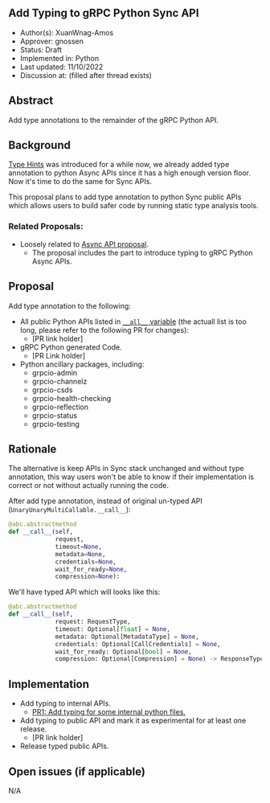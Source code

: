 Add Typing to gRPC Python Sync API
----
* Author(s): XuanWnag-Amos
* Approver: gnossen
* Status: Draft
* Implemented in: Python
* Last updated: 11/10/2022
* Discussion at: <google group thread> (filled after thread exists)

## Abstract

Add type annotations to the remainder of the gRPC Python API.

## Background

[Type Hints](https://peps.python.org/pep-0484/#union-types) was introduced for a while now, we already added type annotation to python Async APIs since it has a high enough version floor. Now it's time to do the same for Sync APIs.

This proposal plans to add type annotation to python Sync public APIs which allows users to build safer code by running static type analysis tools.


### Related Proposals: 
* Loosely related to [Async API proposal](https://github.com/lidizheng/proposal/blob/grpc-python-async-api/L58-python-async-api.md#introduce-typing-to-generated-code).
  * The proposal includes the part to introduce typing to gRPC Python Async APIs.


## Proposal

Add type annotation to the following:
* All public Python APIs listed in [`__all__` variable](https://github.com/grpc/grpc/blob/54dd7563c2d563bff74e4b558f2e985db4a01f2d/src/python/grpcio/grpc/__init__.py#L2100) (the actuall list is too long, please refer to the following PR for changes):
  * [PR link holder]
* gRPC Python generated Code.
  * [PR Link holder]
* Python ancillary packages, including:
  * grpcio-admin
  * grpcio-channelz
  * grpcio-csds
  * grpcio-health-checking
  * grpcio-reflection
  * grpcio-status
  * grpcio-testing

## Rationale

The alternative is keep APIs in Sync stack unchanged and without type annotation, this way users won't be able to know if their implementation is correct or not without actually running the code.

After add type annotation, instead of original un-typed API (`UnaryUnaryMultiCallable.__call__`):
```python
@abc.abstractmethod
def __call__(self,
             request,
             timeout=None,
             metadata=None,
             credentials=None,
             wait_for_ready=None,
             compression=None):
```

We'll have typed API which will looks like this:
```python
@abc.abstractmethod
def __call__(self,
             request: RequestType,
             timeout: Optional[float] = None,
             metadata: Optional[MetadataType] = None,
             credentials: Optional[CallCredentials] = None,
             wait_for_ready: Optional[bool] = None,
             compression: Optional[Compression] = None) -> ResponseType:
```

## Implementation

* Add typing to internal APIs.
  * [PR1: Add typing for some internal python files.](https://github.com/grpc/grpc/pull/31514)
* Add typing to public API and mark it as experimental for at least one release.
  * [PR link holder]
* Release typed public APIs.

## Open issues (if applicable)

N/A
